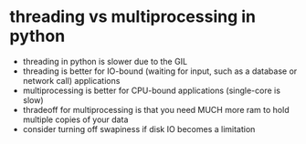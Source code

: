 # threading vs multiprocessing in python
- threading in python is slower due to the GIL
- threading is better for IO-bound (waiting for input, such as a database or network call) applications
- multiprocessing is better for CPU-bound applications (single-core is slow)
- thradeoff for multiprocessing is that you need MUCH more ram to hold multiple copies of your data
- consider turning off swapiness if disk IO becomes a limitation

